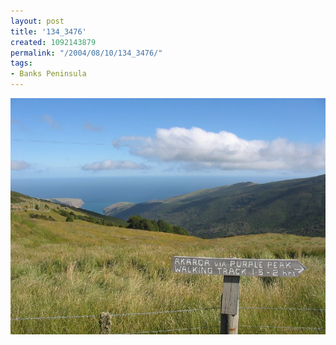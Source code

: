 ```yaml
---
layout: post
title: '134_3476'
created: 1092143879
permalink: "/2004/08/10/134_3476/"
tags:
- Banks Peninsula
---
```


<img src="/image/images/134_3476-1207.jpg"/>

